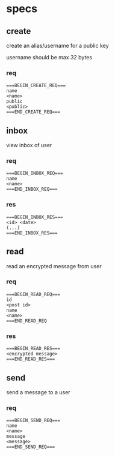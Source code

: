 # specs

## create

create an alias/username for a public key

username should be max 32 bytes

### req

```
===BEGIN_CREATE_REQ===
name
<name>
public
<public>
===END_CREATE_REQ===
```

## inbox

view inbox of user

### req

```
===BEGIN_INBOX_REQ===
name
<name>
===END_INBOX_REQ===
```

### res
```
===BEGIN_INBOX_RES===
<id> <date>
(...)
===END_INBOX_RES===
```

## read

read an encrypted message from user

### req

```
===BEGIN_READ_REQ===
id
<post id>
name
<name>
===END_READ_REQ
```

### res

```
===BEGIN_READ_RES===
<encrypted message>
===END_READ_RES===
```

## send

send a message to a user

### req

```
===BEGIN_SEND_REQ===
name
<name>
message
<message>
===END_SEND_REQ===
```
